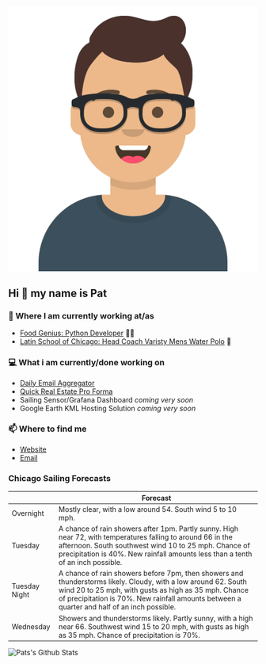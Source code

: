 [![Social banner for p-j-falconer](https://raw.githubusercontent.com/P-J-FALCONER/P-J-FALCONER/master/assets/avataaars.svg)](https://patfalconer.com/)
## Hi :wave: my name is Pat

### 💼 Where I am currently working at/as
- [Food Genius: Python Developer](https://getfoodgenius.com/) 🍔🐍
- [Latin School of Chicago: Head Coach Varisty Mens Water Polo](https://www.latinschool.org/) 🤽


### 💻 What i am currently/done working on
 - [Daily Email Aggregator](https://github.com/P-J-FALCONER/dott_daily_mail)
 - [Quick Real Estate Pro Forma](https://github.com/P-J-FALCONER/henry)
 - Sailing Sensor/Grafana Dashboard *coming very soon*
 - Google Earth KML Hosting Solution *coming very soon*

### 📫 Where to find me
 - [Website](https://patfalconer.com/)
 - [Email](mailto:patrick.j.falconer@gmail.com)


### Chicago Sailing Forecasts
|   | Forecast  |
|---|---|
| Overnight | Mostly clear, with a low around 54. South wind 5 to 10 mph. |
| Tuesday | A chance of rain showers after 1pm. Partly sunny. High near 72, with temperatures falling to around 66 in the afternoon. South southwest wind 10 to 25 mph. Chance of precipitation is 40%. New rainfall amounts less than a tenth of an inch possible. |
| Tuesday Night | A chance of rain showers before 7pm, then showers and thunderstorms likely. Cloudy, with a low around 62. South wind 20 to 25 mph, with gusts as high as 35 mph. Chance of precipitation is 70%. New rainfall amounts between a quarter and half of an inch possible. |
| Wednesday | Showers and thunderstorms likely. Partly sunny, with a high near 66. Southwest wind 15 to 20 mph, with gusts as high as 35 mph. Chance of precipitation is 70%. |

![Pats's Github Stats](https://github-readme-stats.vercel.app/api?username=p-j-falconer&show_icons=true&theme=radical)
